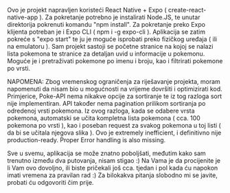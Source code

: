 Ovo je projekt napravljen koristeći React Native + Expo ( create-react-native-app ).
Za pokretanje potrebno je instalirati Node.JS, te unutar direktorija pokrenuti komandu "npm install".
Za pokretanje preko Expo klijenta potreban je i Expo CLI ( npm i -g expo-cli ). Aplikacija se zatim pokreće s "expo start" te ju je moguće isprobati preko fizičkog uređaja ( ili na emulatoru ).
Sam projekt sastoji se početne stranice na kojoj se nalazi lista pokemona te stranice za detaljan uvid u informacije u pokemonu.
Moguće je i pretraživati pokemone po imenu i broju, kao i filtrirati pokemone po vrsti.

NAPOMENA:
Zbog vremenskog ograničenja za riješavanje projekta, moram napomenuti da nisam bio u mogućnosti na vrijeme dovršiti i optimizirati kod.
Primjerice, Poke-API nema nikakve opcije za sortiranje te iz tog razloga sort nije implementiran.
API također nema pagination prilikom sortiranja po odredenoj vrsti pokemona. Iz ovog razloga, kada se odabere vrsta pokemona, automatski se učita kompletna lista pokemona ( cca. 100 pokemona po vrsti ), kao i poseban request za svakog pokemona u toj listi ( da bi se učitala njegova slika ).
Ovo je extremely inefficient, i definitivno nije production-ready.
Proper Error handling is also missing.

Sve u svemu, aplikacija se može znatno poboljšati, međutim kako sam trenutno između dva putovanja, nisam stigao :)
Na Vama je da procijenite je li Vam ovo dovoljno, ili biste pričekali još cca. tjedan i pol kada ću napokon imati vremena za pravilan rad :)
Za bilokakva pitanja slobodno mi se javite, probati ću odgovoriti čim prije.